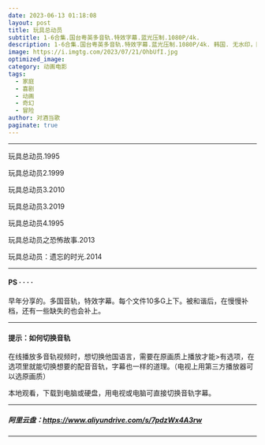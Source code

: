 ```yaml
---
date: 2023-06-13 01:18:08
layout: post
title: 玩具总动员
subtitle: 1-6合集.国台粤英多音轨.特效字幕.蓝光压制.1080P/4k.
description: 1-6合集.国台粤英多音轨.特效字幕.蓝光压制.1080P/4k. 韩国. 无水印，阴间有法，所有亡者在死后的49天内都要经过七次审判——分别在杀人狱、懒惰狱、欺骗狱、不义狱、背叛狱、暴力狱、天伦狱中进行，只有通过了七次审判宣告无罪的亡者，才有获得新生的机会....
image: https://i.imgtg.com/2023/07/21/OhbUfI.jpg
optimized_image: 
category: 动画电影
tags:
  - 家庭
  - 喜剧
  - 动画
  - 奇幻
  - 冒险
author: 对酒当歌
paginate: true
---
```


---

玩具总动员.1995  

玩具总动员2.1999  

玩具总动员3.2010  

玩具总动员3.2019  

玩具总动员4.1995  

玩具总动员之恐怖故事.2013  

玩具总动员：遗忘的时光.2014  

---

#### PS · · · ·

早年分享的。多国音轨，特效字幕。每个文件10多G上下。被和谐后，在慢慢补档，还有一些缺失的也会补上。

---

#### 提示：如何切换音轨

在线播放多音轨视频时，想切换他国语言，需要在原画质上播放才能>有选项，在选项里就能切换想要的配音音轨，字幕也一样的道理。（电视上用第三方播放器可以选原画质）

本地观看，下载到电脑或硬盘，用电视或电脑可直接切换音轨字幕。

---

##### 阿里云盘：<https://www.aliyundrive.com/s/7pdzWx4A3rw>

---
